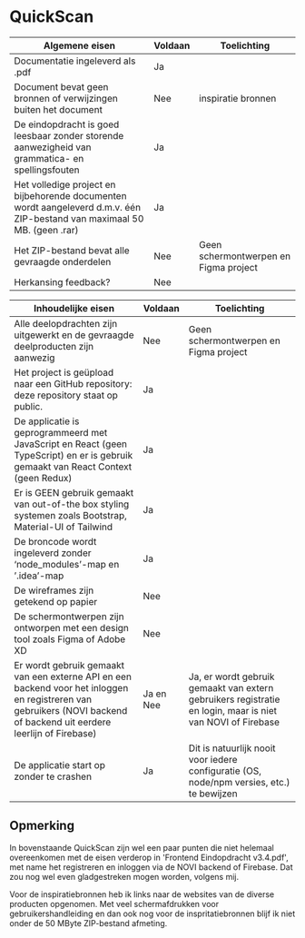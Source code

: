 # QuickScan

| Algemene eisen                                                                                                            | Voldaan | Toelichting                           |
|---------------------------------------------------------------------------------------------------------------------------|---------|---------------------------------------|
| Documentatie ingeleverd als .pdf                                                                                          | Ja      |                                       |
| Document bevat geen bronnen of verwijzingen buiten het document                                                           | Nee     | inspiratie bronnen                    |
| De eindopdracht is goed leesbaar zonder storende aanwezigheid van grammatica- en spellingsfouten                          | Ja      |                                       |
| Het volledige project en bijbehorende documenten wordt aangeleverd d.m.v. één ZIP-bestand van maximaal 50 MB. (geen .rar) | Ja      |                                       |
| Het ZIP-bestand bevat alle gevraagde onderdelen                                                                           | Nee     | Geen schermontwerpen en Figma project |
| Herkansing feedback?                                                                                                      | Nee     |                                       |

| Inhoudelijke eisen                                                                                                                                                     | Voldaan   | Toelichting                                                                                                |
|------------------------------------------------------------------------------------------------------------------------------------------------------------------------|-----------|------------------------------------------------------------------------------------------------------------|
| Alle deelopdrachten zijn uitgewerkt en de gevraagde deelproducten zijn aanwezig                                                                                        | Nee       | Geen schermontwerpen en Figma project                                                                      |
| Het project is geüpload naar een GitHub repository: deze repository staat op public.                                                                                   | Ja        |                                                                                                            |
| De applicatie is geprogrammeerd met JavaScript en React (geen TypeScript) en er is gebruik gemaakt van React Context (geen Redux)                                      | Ja        |                                                                                                            |
| Er is GEEN gebruik gemaakt van out-of-the box styling systemen zoals Bootstrap, Material-UI of Tailwind                                                                | Ja        |                                                                                                            |
| De broncode wordt ingeleverd zonder ‘node_modules’-map en ’.idea’-map                                                                                                  | Ja        |                                                                                                            |
| De wireframes zijn getekend op papier                                                                                                                                  | Nee       |                                                                                                            |
| De schermontwerpen zijn ontworpen met een design tool zoals Figma of Adobe XD                                                                                          | Nee       |                                                                                                            |
| Er wordt gebruik gemaakt van een externe API en een backend voor het inloggen en registreren van gebruikers (NOVI backend of backend uit eerdere leerlijn of Firebase) | Ja en Nee | Ja, er wordt gebruik gemaakt van extern gebruikers registratie en login, maar is niet van NOVI of Firebase |
| De applicatie start op zonder te crashen                                                                                                                               | Ja        | Dit is natuurlijk nooit voor iedere configuratie (OS, node/npm versies, etc.) te bewijzen                  |

## Opmerking

In bovenstaande QuickScan zijn wel een paar punten die niet helemaal overeenkomen met de eisen verderop in 'Frontend Eindopdracht v3.4.pdf', met name het registreren en inloggen via de NOVI backend of Firebase. Dat zou nog wel even gladgestreken mogen worden, volgens mij.

Voor de inspiratiebronnen heb ik links naar de websites van de diverse producten opgenomen. Met veel schermafdrukken voor gebruikershandleiding en dan ook nog voor de inspritatiebronnen blijf ik niet onder de 50 MByte ZIP-bestand afmeting.
